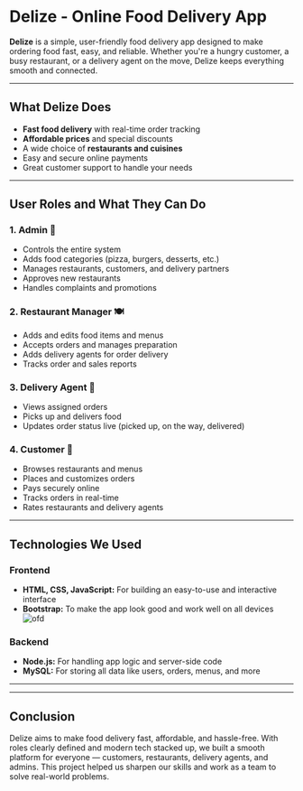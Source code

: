 
# Delize - Online Food Delivery App

**Delize** is a simple, user-friendly food delivery app designed to make ordering food fast, easy, and reliable. Whether you're a hungry customer, a busy restaurant, or a delivery agent on the move, Delize keeps everything smooth and connected.

---

## What Delize Does

* **Fast food delivery** with real-time order tracking
* **Affordable prices** and special discounts
* A wide choice of **restaurants and cuisines**
* Easy and secure online payments
* Great customer support to handle your needs

---

## User Roles and What They Can Do

### 1. Admin 👑

* Controls the entire system
* Adds food categories (pizza, burgers, desserts, etc.)
* Manages restaurants, customers, and delivery partners
* Approves new restaurants
* Handles complaints and promotions

### 2. Restaurant Manager 🍽️

* Adds and edits food items and menus
* Accepts orders and manages preparation
* Adds delivery agents for order delivery
* Tracks order and sales reports

### 3. Delivery Agent 🚴

* Views assigned orders
* Picks up and delivers food
* Updates order status live (picked up, on the way, delivered)

### 4. Customer 👤

* Browses restaurants and menus
* Places and customizes orders
* Pays securely online
* Tracks orders in real-time
* Rates restaurants and delivery agents

---

## Technologies We Used

### Frontend

* **HTML, CSS, JavaScript:** For building an easy-to-use and interactive interface
* **Bootstrap:** To make the app look good and work well on all devices
![ofd](https://github.com/user-attachments/assets/8bcc8efa-aa39-448a-9069-c83934ef4a90)

### Backend

* **Node.js:** For handling app logic and server-side code
* **MySQL:** For storing all data like users, orders, menus, and more

---

---

## Conclusion

Delize aims to make food delivery fast, affordable, and hassle-free. With roles clearly defined and modern tech stacked up, we built a smooth platform for everyone — customers, restaurants, delivery agents, and admins. This project helped us sharpen our skills and work as a team to solve real-world problems.

